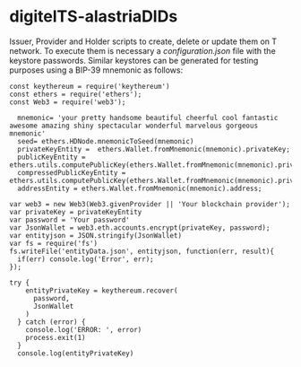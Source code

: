 # digitelTS-alastriaDIDs

Issuer, Provider and Holder scripts to create, delete or update them on T network.
To execute them is necessary a *configuration.json* file with the keystore passwords. 
Similar keystores can be generated for testing purposes using a BIP-39 mnemonic as follows:
```
const keythereum = require('keythereum')
const ethers = require('ethers');
const Web3 = require('web3');

  mnemonic= 'your pretty handsome beautiful cheerful cool fantastic awesome amazing shiny spectacular wonderful marvelous gorgeous mnemonic'
  seed= ethers.HDNode.mnemonicToSeed(mnemonic)
  privateKeyEntity =  ethers.Wallet.fromMnemonic(mnemonic).privateKey;
  publicKeyEntity = ethers.utils.computePublicKey(ethers.Wallet.fromMnemonic(mnemonic).privateKey);
  compressedPublicKeyEntity = ethers.utils.computePublicKey(ethers.Wallet.fromMnemonic(mnemonic).privateKey,true);
  addressEntity = ethers.Wallet.fromMnemonic(mnemonic).address;

var web3 = new Web3(Web3.givenProvider || 'Your blockchain provider');
var privateKey = privateKeyEntity
var password = 'Your password'
var JsonWallet = web3.eth.accounts.encrypt(privateKey, password);
var entityjson = JSON.stringify(JsonWallet)
var fs = require('fs')
fs.writeFile('entityData.json', entityjson, function(err, result){
  if(err) console.log('Error', err);
});

try {
    entityPrivateKey = keythereum.recover(
      password,
      JsonWallet
    )
  } catch (error) {
    console.log('ERROR: ', error)
    process.exit(1)
  }
  console.log(entityPrivateKey)


```
